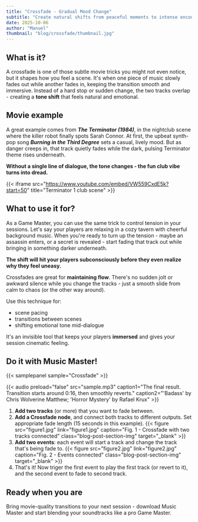 ```yaml
---
title: "Crossfade - Gradual Mood Change"
subtitle: "Create natural shifts from peaceful moments to intense encounters."
date: 2025-10-06
author: "Manuel"
thumbnail: "blog/crossfade/thumbnail.jpg"
---
```


## What is it?

A crossfade is one of those subtle movie tricks you might not even notice, but it shapes how you feel a scene. It's when one piece of music slowly fades out while another fades in, keeping the transition smooth and immersive. Instead of a hard stop or sudden change, the two tracks overlap - creating a **tone shift** that feels natural and emotional.

## Movie example

A great example comes from ***The Terminator (1984)***, in the nightclub scene where the killer robot finally spots Sarah Connor. At first, the upbeat synth-pop song ***Burning in the Third Degree*** sets a casual, lively mood. But as danger creeps in, that track quietly fades while the dark, pulsing Terminator theme rises underneath. 

**Without a single line of dialogue, the tone changes - the fun club vibe turns into dread.**

{{< iframe src="https://www.youtube.com/embed/VW559CxdE5k?start=50" title="Terminator 1 club scene" >}}

## What to use it for?

As a Game Master, you can use the same trick to control tension in your sessions. Let's say your players are relaxing in a cozy tavern with cheerful background music. When you're ready to turn up the tension - maybe an assassin enters, or a secret is revealed - start fading that track out while bringing in something darker underneath. 

**The shift will hit your players subconsciously before they even realize why they feel uneasy.**

Crossfades are great for **maintaining flow**. There's no sudden jolt or awkward silence while you change the tracks - just a smooth slide from calm to chaos (or the other way around). 

Use this technique for:
- scene pacing
- transitions between scenes
- shifting emotional tone mid-dialogue

It's an invisible tool that keeps your players **immersed** and gives your session cinematic feeling.

## Do it with Music Master!

{{< samplepanel sample="Crossfade" >}}

{{< audio preload="false" src="sample.mp3" caption1="The final result. Transition starts around 0:16, then smoothly reverts." caption2="'Badass' by Chris Wolverine Matthew; 'Horror Mystery' by Rafael Krux" >}}

1. **Add two tracks** (or more) that you want to fade between.
1. **Add a Crossfade node**, and connect both tracks to different outputs. Set appropriate fade length (15 seconds in this example). {{< figure src="figure1.jpg" link="figure1.jpg" caption="Fig. 1 - Crossfade with two tracks connected" class="blog-post-section-img" target="_blank" >}}
1. **Add two events**: each event will start a track and change the track that's being fade to. {{< figure src="figure2.jpg" link="figure2.jpg" caption="Fig. 2 - Events connected" class="blog-post-section-img" target="_blank" >}}
1. That's it! Now triger the first event to play the first track (or revert to it), and the second event to fade to second track.

## Ready when you are

Bring movie-quality transitions to your next session - download Music Master and start blending your soundtracks like a pro Game Master.